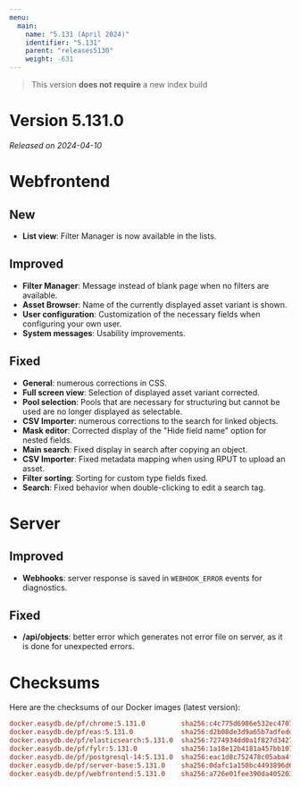 ```yaml
---
menu:
  main:
    name: "5.131 (April 2024)"
    identifier: "5.131"
    parent: "releases5130"
    weight: -631
---
```


> This version **does not require** a new index build

# Version 5.131.0

*Released on 2024-04-10*



# Webfrontend

## New

* **List view**: Filter Manager is now available in the lists.

## Improved

* **Filter Manager**: Message instead of blank page when no filters are available.
* **Asset Browser**: Name of the currently displayed asset variant is shown.
* **User configuration**: Customization of the necessary fields when configuring your own user.
* **System messages**: Usability improvements.

## Fixed

* **General**: numerous corrections in CSS.
* **Full screen view**: Selection of displayed asset variant corrected.
* **Pool selection**: Pools that are necessary for structuring but cannot be used are no longer displayed as selectable.
* **CSV Importer**: numerous corrections to the search for linked objects.
* **Mask editor**: Corrected display of the "Hide field name" option for nested fields.
* **Main search**: Fixed display in search after copying an object.
* **CSV Importer**: Fixed metadata mapping when using RPUT to upload an asset.
* **Filter sorting**: Sorting for custom type fields fixed.
* **Search**: Fixed behavior when double-clicking to edit a search tag.

# Server

## Improved

* **Webhooks**: server response is saved in `WEBHOOK_ERROR` events for diagnostics.

## Fixed

* **/api/objects**: better error which generates not error file on server, as it is done for unexpected errors.

# Checksums

Here are the checksums of our Docker images (latest version):

```ini
docker.easydb.de/pf/chrome:5.131.0         sha256:c4c775d6986e532ec47076206c2d14d55e159bfe6014535fac1ccbe6a43d2963
docker.easydb.de/pf/eas:5.131.0            sha256:d2b08de3d9a65b7adfedd30ff4624c3cf7c3798144d59670fb554545fffb759c
docker.easydb.de/pf/elasticsearch:5.131.0  sha256:7274934dd0a1f827d3427f1305915ccdf7e5d84b5b647df60183f9e60747171e
docker.easydb.de/pf/fylr:5.131.0           sha256:1a18e12b4181a457bb1072f08a97a8029cb99afd04484a9109ab8f9eca3c1751
docker.easydb.de/pf/postgresql-14:5.131.0  sha256:eac1d8c752478c05aba4f599c42f42be48990df69c278d74456c1992a77a77da
docker.easydb.de/pf/server-base:5.131.0    sha256:0dafc1a150bc4493896d6d44b9334bae4172f16c959fdf39260d4246645cd702
docker.easydb.de/pf/webfrontend:5.131.0    sha256:a726e01fee390da4052033bd90caa819228337951c6fe56d40b71d9dfbe76e32
```
